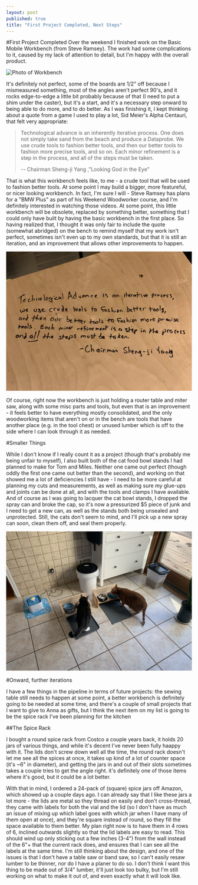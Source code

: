 ```yaml
---
layout: post
published: true
title: "First Project Completed, Next Steps"
---
```


#First Project Completed
Over the weekend I finished work on the Basic Mobile Workbench (from Steve Ramsey). The work had some complications to it, caused by my lack of attention to detail, but I'm happy with the overall product.

![Photo of Workbench](/assets/2021-03-23/workbench01.jpg)

It's definitely not perfect, some of the boards are 1/2" off because I mismeasured something, most of the angles aren't perfect 90's, and it rocks edge-to-edge a little bit probably because of that (I need to put a shim under the caster), but it's a start, and it's a necessary step onward to being able to do more, and to do better. As I was finishing it, I kept thinking about a quote from a game I used to play a lot, Sid Meier's Alpha Centauri, that felt very appropriate:

> Technological advance is an inherently iterative process. One does not simply take sand from the beach and produce a Dataprobe. We use crude tools to fashion better tools, and then our better tools to fashion more precise tools, and so on. Each minor refinement is a step in the process, and all of the steps must be taken.
>
>-- Chairman Sheng-ji Yang ,"Looking God in the Eye"

That is what this workbench feels like, to me - a crude tool that will be used to fashion better tools. At some point I may build a bigger, more featureful, or nicer looking workbench. In fact, I'm sure I will - Steve Ramsey has plans for a "BMW Plus" as part of his Weekend Woodworker course, and I'm definitely interested in watching those videos. At some point, this little workbench will be obsolete, replaced by something better, something that I could only have built by having the basic workbench in the first place. So having realized that, I thought it was only fair to include the quote (somewhat abridged) on the bench to remind myself that my work isn't perfect, sometimes isn't even up to my own standards, but that it is still an iteration, and an improvement that allows other improvements to happen.

![Close up of workbench, showing quote](/assets/2021-03-23/workbench02.jpg)

Of course, right now the workbench is just holding a router table and miter saw, along with some misc parts and tools, but even that is an improvement - it feels better to have everything mostly consolidated, and the only woodworking items that aren't on or in the bench are tools that have another place (e.g. in the tool chest) or unused lumber which is off to the side where I can look through it as needed.

#Smaller Things

While I don't know if I really count it as a project (though that's probably me being unfair to myself), I also built both of the cat food bowl stands I had planned to make for Tom and Miles. Neither one came out perfect (though oddly the first one came out better than the second), and working on that showed me a lot of deficiencies I still have - I need to be more careful at planning my cuts and measurements, as well as making sure my glue-ups and joints can be done at all, and with the tools and clamps I have available. And of course as I was going to lacquer the cat bowl stands, I dropped the spray can and broke the cap, so it's now a pressurized $5 piece of junk and I need to get a new can, as well as the stands both being unsealed and unprotected. Still, the cats don't seem to mind, and I'll pick up a new spray can soon, clean them off, and seal them properly.

![Cats eating out of food bowls](/assets/2021-03-23/cats1.jpg)

#Onward, further iterations

I have a few things in the pipeline in terms of future projects: the sewing table still needs to happen at some point, a better workbench is definitely going to be needed at some time, and there's a couple of small projects that I want to give to Anna as gifts, but I think the next item on my list is going to be the spice rack I've been planning for the kitchen

##The Spice Rack

I bought a round spice rack from Costco a couple years back, it holds 20 jars of various things, and while it's decent I've never been fully haappy with it. The lids don't screw down well all the time, the round rack doesn't let me see all the spices at once, it takes up kind of a lot of counter space (it's ~6" in diameter), and getting the jars in and out of their slots sometimes takes a couple tries to get the angle right. it's definitely one of those items where it's good, but it could be a lot better. 

With that in mind, I ordered a 24-pack of (square) spice jars off Amazon, which showed up a couple days ago. I can already say that I like these jars a lot more - the lids are metal so they thread on easily and don't cross-thread, they came with labels for both the vial and the lid (so I don't have as much an issue of mixing up which label goes with which jar when I have many of them open at once), and they're square instead of round, so they fill the space available to them better. My plan right now is to have them in 4 rows of 6, inclined outwards slightly so that the lid labels are easy to read. This should wind up only sticking out a few inches (3-4") from the wall instead of the 6"+ that the current rack does, and ensures that I can see all the labels at the same time. I'm still thinking about the design, and one of the issues is that I don't have a table saw or band saw, so I can't easily resaw lumber to be thinner, nor do I have a planer to do so. I don't think I want this thing to be made out of 3/4" lumber, it'll just look too bulky, but I'm still working on what to make it out of, and even exactly what it will look like.